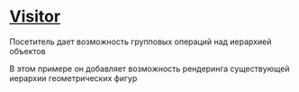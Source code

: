 
# [Visitor](https://refactoring.guru/ru/design-patterns/visitor)
Посетитель дает возможность групповых операций над иерархией объектов

В этом примере он добавляет возможность рендеринга существующей иерархии геометрических фигур 